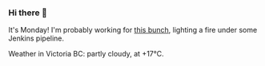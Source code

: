 ### Hi there :wave:

It's Monday! I'm probably working for [this bunch](https://github.com/kohofinancial), lighting a fire under some Jenkins pipeline.

Weather in Victoria BC: partly cloudy, at +17°C.
